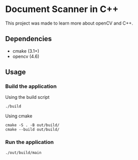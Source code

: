 # Document Scanner in C++
This project was made to learn more about openCV and C++. 

## Dependencies
- cmake (3.1+)
- opencv (4.6)

## Usage
### Build the application
Using the build script
```bash
./build
```
Using cmake 
```
cmake -S . -B out/build/
cmake --build out/build/
```
### Run the application
```bash
./out/build/main
```
